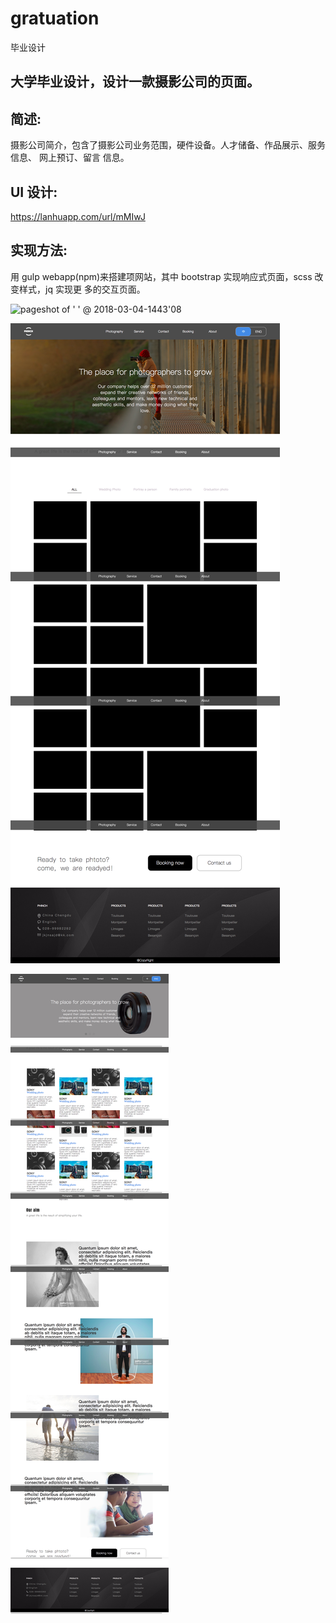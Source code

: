 # gratuation
毕业设计
## 大学毕业设计，设计一款摄影公司的页面。

## 简述:
摄影公司简介，包含了摄影公司业务范围，硬件设备。人才储备、作品展示、服务信息、 网上预订、留言 信息。 
## UI 设计:
https://lanhuapp.com/url/mMIwJ 
## 实现方法:
用 gulp webapp(npm)来搭建项网站，其中 bootstrap 实现响应式页面，scss 改变样式，jq 实现更 多的交互页面。

![pageshot of ' ' @ 2018-03-04-1443'08](app/images/pageshot%20of%20'%20'%20@%202018-03-04-1443'08.png)

![pageshot of 'photography' @ 2018-03-04-1443'26](app/images/pageshot%20of%20'photography'%20@%202018-03-04-1443'26.png)

![pageshot of 'service' @ 2018-03-04-1444'21](app/images/pageshot%20of%20'service'%20@%202018-03-04-1444'21.png)


